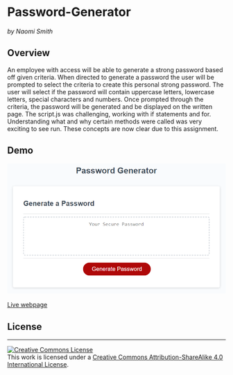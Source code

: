 # Password-Generator
*by Naomi Smith*

## Overview 

<p> An employee with access will be able to generate a strong password based off given criteria. When directed to generate a password the user will be prompted to select the criteria to create this personal strong password. The user will select if the password will contain uppercase letters, lowercase letters, special characters and numbers. Once prompted through the criteria, the password will be generated and be displayed on the written page. The script.js was challenging, working with if statements and for. Understanding what and why certain methods were called was very exciting to see run. These concepts are now clear due to this assignment.<p>

## Demo 
![Password Generator](assets/03-javascript-homework-demo.png)

[Live webpage](https://smithnaomi.github.io/Password-Generator/)


## License
- - -
<a rel="license" href="http://creativecommons.org/licenses/by-sa/4.0/"><img alt="Creative Commons License" style="border-width:0" src="https://i.creativecommons.org/l/by-sa/4.0/88x31.png" /></a><br />This work is licensed under a <a rel="license" href="http://creativecommons.org/licenses/by-sa/4.0/">Creative Commons Attribution-ShareAlike 4.0 International License</a>.





